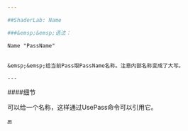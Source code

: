 ```yaml
---

##ShaderLab: Name

###&emsp;&emsp;语法：
```
    Name "PassName"
```

&emsp;&emsp;给当前Pass取PassName名称。注意内部名称变成了大写。

---
```


####细节

可以给一个名称，这样通过UsePass命令可以引用它。

🔚